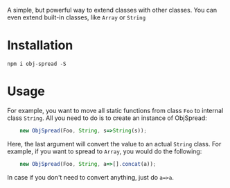 <!---
To create this package, I read this cool article: https://itnext.io/step-by-step-building-and-publishing-an-npm-typescript-package-44fe7164964c

In a nutshell, to publish:

* increase the version in package.json
* `npm test`
* `npm publish` - this will also run the `npm prepare` before publishing

If it requests login, do `npm login` and try again

-->

A simple, but powerful way to extend classes with other classes. You can even extend built-in classes, like `Array` or `String`

# Installation

`npm i obj-spread -S`

# Usage

For example, you want to move all static functions from class `Foo` to internal class `String`. All you need to do is
to create an instance of ObjSpread:

```ts
    new ObjSpread(Foo, String, s=>String(s));
```
Here, the last argument will convert the value to an actual `String` class.
For example, if you want to spread to `Array`, you would do the following:
```ts
    new ObjSpread(Foo, String, a=>[].concat(a));
```
In case if you don't need to convert anything, just do `a=>a`.
